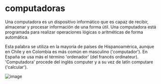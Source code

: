 # computadoras
Una computadora es un dispositivo informático que es capaz de recibir, almacenar y procesar información de una forma útil. Una computadora está programada para realizar operaciones lógicas o aritméticas de forma automática.

Esta palabra se utiliza en la mayoría de países de Hispanoamérica, aunque en Chile y en Colombia es más común en masculino ('computador'). En España se usa más el término 'ordenador' (del francés ordinateur). 'Computadora' procede del inglés computer y a su vez de latín computare ('calcular').

![image](https://github.com/garcia-jonatan/practicaGit/assets/97720916/00fbd0fc-7100-41e8-aecb-0504aaf81865)
